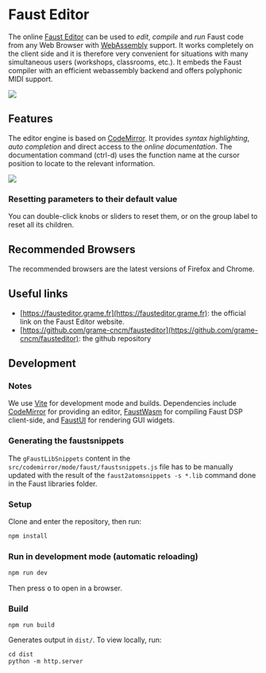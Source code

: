 # Faust Editor

The online [Faust Editor](https://fausteditor.grame.fr) can be used to _edit_, _compile_ and _run_ Faust code from any Web Browser with [WebAssembly](http://webassembly.org) support. It works completely on the client side and it is therefore very convenient for situations with many simultaneous users (workshops, classrooms, etc.). It embeds the Faust compiler with an efficient webassembly backend and offers polyphonic MIDI support.

![](/images/editor-help.png)

## Features

The editor engine is based on [CodeMirror](https://codemirror.net/). It provides _syntax highlighting_, _auto completion_ and direct access to the _online documentation_. The documentation command (ctrl-d) uses the function name at the cursor position to locate to the relevant information.

![](/images/editor-doc.png)

### Resetting parameters to their default value 

You can double-click knobs or sliders to reset them, or on the group label to reset all its children. 

## Recommended Browsers

The recommended browsers are the latest versions of Firefox and Chrome.

## Useful links

- [https://fausteditor.grame.fr](https://fausteditor.grame.fr): the official link on the Faust Editor website. 
- [https://github.com/grame-cncm/fausteditor](https://github.com/grame-cncm/fausteditor): the github repository

## Development

### Notes

We use [Vite](https://vitejs.dev/) for development mode and builds. Dependencies include [CodeMirror](https://codemirror.net/5/) for providing an editor, [FaustWasm](https://github.com/grame-cncm/faustwasm) for compiling Faust DSP client-side, and [FaustUI](https://github.com/Fr0stbyteR/faust-ui) for rendering GUI widgets.

### Generating the faustsnippets

The `gFaustLibSnippets` content in the `src/codemirror/mode/faust/faustsnippets.js` file has to be manually updated with the result of the `faust2atomsnippets -s *.lib` command done in the Faust libraries folder. 

### Setup

Clone and enter the repository, then run:

```bash
npm install
```

### Run in development mode (automatic reloading)

```bash
npm run dev
```

Then press <kbd>o</kbd> to open in a browser.

### Build

``` shell
npm run build
```

Generates output in `dist/`. To view locally, run:

``` shell
cd dist
python -m http.server
```
